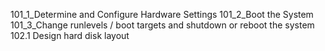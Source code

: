 101_1_Determine and Configure Hardware Settings
101_2_Boot the System
101_3_Change runlevels / boot targets and shutdown or reboot the system
102.1 Design hard disk layout